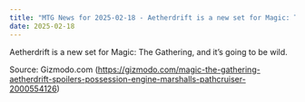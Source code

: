 ```yaml
---
title: "MTG News for 2025-02-18 - Aetherdrift is a new set for Magic: The Gathering,..."
date: 2025-02-18
---
```


Aetherdrift is a new set for Magic: The Gathering, and it’s going to be wild.

Source: Gizmodo.com (https://gizmodo.com/magic-the-gathering-aetherdrift-spoilers-possession-engine-marshalls-pathcruiser-2000554126)

